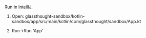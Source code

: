 Run in IntelliJ.

1. Open: glassthought-sandbox/kotlin-sandbox/app/src/main/kotlin/com/glassthought/sandbox/App.kt

2. Run->Run 'App'
